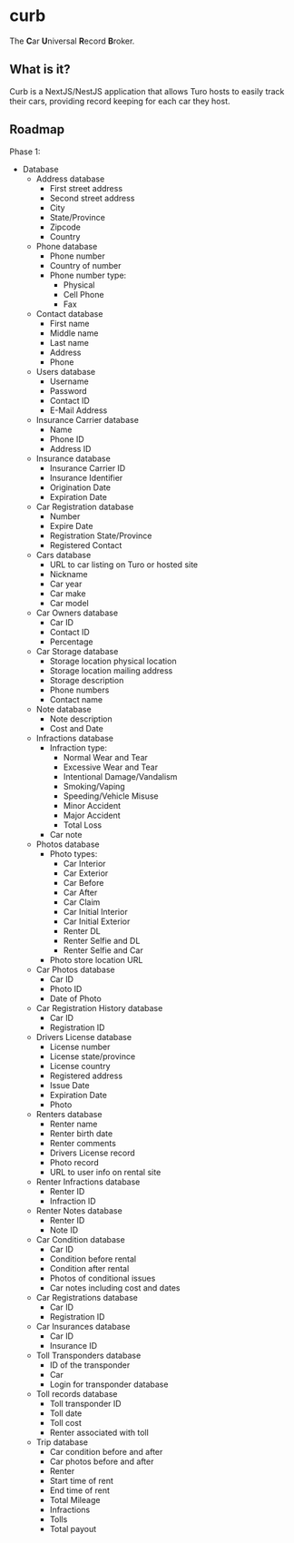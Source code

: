 # curb

The **C**ar **U**niversal **R**ecord **B**roker.

## What is it?

Curb is a NextJS/NestJS application that allows Turo hosts to easily
track their cars, providing record keeping for each car they host.

## Roadmap

Phase 1:
- Database
  - Address database
    - First street address
    - Second street address
    - City
    - State/Province
    - Zipcode
    - Country
  - Phone database
    - Phone number
    - Country of number
    - Phone number type:
      - Physical
      - Cell Phone
      - Fax
  - Contact database
    - First name
    - Middle name
    - Last name
    - Address
    - Phone
  - Users database
    - Username
    - Password
    - Contact ID
    - E-Mail Address
  - Insurance Carrier database
    - Name
    - Phone ID
    - Address ID
  - Insurance database
    - Insurance Carrier ID
    - Insurance Identifier
    - Origination Date
    - Expiration Date
  - Car Registration database
    - Number
    - Expire Date
    - Registration State/Province
    - Registered Contact
  - Cars database
    - URL to car listing on Turo or hosted site
    - Nickname
    - Car year
    - Car make
    - Car model
  - Car Owners database
    - Car ID
    - Contact ID
    - Percentage
  - Car Storage database
    - Storage location physical location
    - Storage location mailing address
    - Storage description
    - Phone numbers
    - Contact name
  - Note database
    - Note description
    - Cost and Date
  - Infractions database
    - Infraction type:
      - Normal Wear and Tear
      - Excessive Wear and Tear
      - Intentional Damage/Vandalism
      - Smoking/Vaping
      - Speeding/Vehicle Misuse
      - Minor Accident
      - Major Accident
      - Total Loss
    - Car note
  - Photos database
    - Photo types:
      - Car Interior
      - Car Exterior
      - Car Before
      - Car After
      - Car Claim
      - Car Initial Interior
      - Car Initial Exterior
      - Renter DL
      - Renter Selfie and DL
      - Renter Selfie and Car
    - Photo store location URL
  - Car Photos database
    - Car ID
    - Photo ID
    - Date of Photo
  - Car Registration History database
    - Car ID
    - Registration ID
  - Drivers License database
    - License number
    - License state/province
    - License country
    - Registered address
    - Issue Date
    - Expiration Date
    - Photo
  - Renters database
    - Renter name
    - Renter birth date
    - Renter comments
    - Drivers License record
    - Photo record
    - URL to user info on rental site
  - Renter Infractions database
    - Renter ID
    - Infraction ID
  - Renter Notes database
    - Renter ID
    - Note ID
  - Car Condition database
    - Car ID
    - Condition before rental
    - Condition after rental
    - Photos of conditional issues
    - Car notes including cost and dates
  - Car Registrations database
    - Car ID
    - Registration ID
  - Car Insurances database
    - Car ID
    - Insurance ID
  - Toll Transponders database
    - ID of the transponder
    - Car
    - Login for transponder database
  - Toll records database
    - Toll transponder ID
    - Toll date
    - Toll cost
    - Renter associated with toll
  - Trip database
    - Car condition before and after
    - Car photos before and after
    - Renter
    - Start time of rent
    - End time of rent
    - Total Mileage
    - Infractions
    - Tolls
    - Total payout
